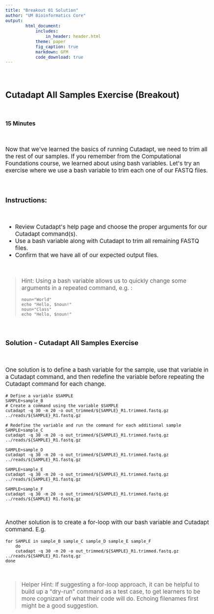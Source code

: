 ```yaml
---
title: "Breakout 01 Solution"
author: "UM Bioinformatics Core"
output:
        html_document:
            includes:
                in_header: header.html
            theme: paper
            fig_caption: true
            markdown: GFM
            code_download: true
---
```

<style type="text/css">
body{ /* Normal  */
      font-size: 14pt;
  }
pre {
  font-size: 12pt
}
</style>

<br>

## Cutadapt All Samples Exercise (Breakout)

<br>

**15 Minutes**

<br>

Now that we've learned the basics of running Cutadapt, we need to trim all the rest of our samples. If you remember from the Computational Foundations course, we learned about using bash variables. Let's try an exercise where we use a bash variable to trim each one of our FASTQ files.

<br>

### Instructions:

<br>

- Review Cutadapt's help page and choose the proper arguments for our Cutadapt command(s).
- Use a bash variable along with Cutadapt to trim all remaining FASTQ files.
- Confirm that we have all of our expected output files.

<br>


> Hint: Using a bash variable allows us to quickly change some arguments in a repeated command, e.g. :
>
> ~~~
> noun="World"
> echo "Hello, $noun!"
> noun="Class"
> echo "Hello, $noun!"
> ~~~

<br>

### Solution - Cutadapt All Samples Exercise

<br>

One solution is to define a bash variable for the sample, use that variable in a Cutadapt command, and then redefine the variable before repeating the Cutadapt command for each change.

    # Define a variable $SAMPLE
    SAMPLE=sample_B
    # Create a command using the variable $SAMPLE
    cutadapt -q 30 -m 20 -o out_trimmed/${SAMPLE}_R1.trimmed.fastq.gz ../reads/${SAMPLE}_R1.fastq.gz

    # Redefine the variable and run the command for each additional sample
    SAMPLE=sample_C
    cutadapt -q 30 -m 20 -o out_trimmed/${SAMPLE}_R1.trimmed.fastq.gz ../reads/${SAMPLE}_R1.fastq.gz

    SAMPLE=sample_D
    cutadapt -q 30 -m 20 -o out_trimmed/${SAMPLE}_R1.trimmed.fastq.gz ../reads/${SAMPLE}_R1.fastq.gz

    SAMPLE=sample_E
    cutadapt -q 30 -m 20 -o out_trimmed/${SAMPLE}_R1.trimmed.fastq.gz ../reads/${SAMPLE}_R1.fastq.gz

    SAMPLE=sample_F
    cutadapt -q 30 -m 20 -o out_trimmed/${SAMPLE}_R1.trimmed.fastq.gz ../reads/${SAMPLE}_R1.fastq.gz

<br>

Another solution is to create a for-loop with our bash variable and Cutadapt command. E.g.

    for SAMPLE in sample_B sample_C sample_D sample_E sample_F
        do
        cutadapt -q 30 -m 20 -o out_trimmed/${SAMPLE}_R1.trimmed.fastq.gz ../reads/${SAMPLE}_R1.fastq.gz
    done

<br>

> Helper Hint: If suggesting a for-loop approach, it can be helpful to build up a "dry-run" command as a test case, to get learners to be more cognizant of what their code will do. Echoing filenames first might be a good suggestion.

<br>
